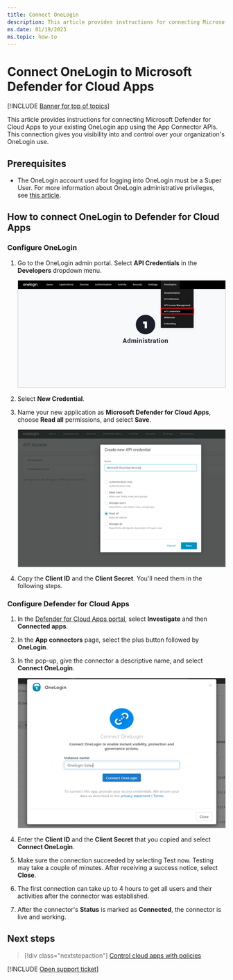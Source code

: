 ```yaml
---
title: Connect OneLogin
description: This article provides instructions for connecting Microsoft Defender for Cloud Apps to your existing OneLogin app using the App Connector APIs. 
ms.date: 01/19/2023
ms.topic: how-to
---
```

# Connect OneLogin to Microsoft Defender for Cloud Apps

[!INCLUDE [Banner for top of topics](includes/banner.md)]

This article provides instructions for connecting Microsoft Defender for Cloud Apps to your existing OneLogin app using the App Connector APIs. This connection gives you visibility into and control over your organization's OneLogin use.

## Prerequisites

- The OneLogin account used for logging into OneLogin must be a Super User. For more information about OneLogin administrative privileges, see [this article](https://onelogin.service-now.com/kb_view_customer.do?sysparm_article=KB0010391).

## How to connect OneLogin to Defender for Cloud Apps

### Configure OneLogin

1. Go to the OneLogin admin portal. Select **API Credentials** in the **Developers** dropdown menu.

    ![Select API credentials.](media/classic-api-credentials-onelogin.png)

1. Select **New Credential**.
1. Name your new application as **Microsoft Defender for Cloud Apps**, choose **Read all** permissions, and select **Save**.

    ![Create new API credential.](media/classic-create-new-api-credential-onelogin.png)

1. Copy the **Client ID** and the **Client Secret**. You'll need them in the following steps.

### Configure Defender for Cloud Apps

1. In the [Defender for Cloud Apps portal](https://portal.cloudappsecurity.com/), select **Investigate** and then **Connected apps**.
1. In the **App connectors** page, select the plus button followed by **OneLogin**.
1. In the pop-up, give the connector a descriptive name, and select **Connect OneLogin**.

    ![Connect OneLogin.](media/classic-connect-onelogin.png)

1. Enter the **Client ID** and the **Client Secret** that you copied and select **Connect OneLogin**.
1. Make sure the connection succeeded by selecting Test now. Testing may take a couple of minutes. After receiving a success notice, select **Close**.
1. The first connection can take up to 4 hours to get all users and their activities after the connector was established.
1. After the connector's **Status** is marked as **Connected**, the connector is live and working.

## Next steps

> [!div class="nextstepaction"]
> [Control cloud apps with policies](control-cloud-apps-with-policies.md)

[!INCLUDE [Open support ticket](includes/support.md)]
